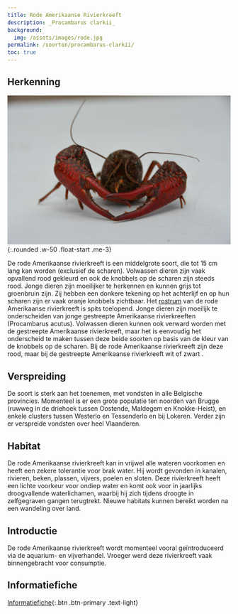 ```yaml
---
title: Rode Amerikaanse Rivierkreeft
description: _Procambarus clarkii_
background:
  img: /assets/images/rode.jpg
permalink: /soorten/procambarus-clarkii/
toc: true
---
```


## Herkenning

![photo](/assets/images/p_clarkii.jpg){:.rounded .w-50 .float-start .me-3}

De rode Amerikaanse rivierkreeft is een middelgrote soort, die tot 15 cm lang kan worden (exclusief de scharen). Volwassen dieren zijn vaak opvallend rood gekleurd en ook de knobbels op de scharen zijn steeds rood. Jonge dieren zijn moeilijker te herkennen en kunnen grijs tot groenbruin zijn. Zij hebben een donkere tekening op het achterlijf en op hun scharen zijn er vaak oranje knobbels zichtbaar. Het [rostrum](/determinatie/) van de rode Amerikaanse rivierkreeft is spits toelopend. Jonge dieren zijn moeilijk te onderscheiden van jonge gestreepte Amerikaanse rivierkreeften  (Procambarus acutus). Volwassen dieren kunnen ook verward worden met de gestreepte Amerikaanse rivierkreeft, maar het is eenvoudig het onderscheid te maken tussen deze beide soorten op basis van de kleur van de knobbels op de scharen. Bij de rode Amerikaanse rivierkreeft zijn deze rood, maar bij de gestreepte Amerikaanse rivierkreeft wit of zwart .

## Verspreiding

De soort is sterk aan het toenemen, met vondsten in alle Belgische provincies. Momenteel is er een grote populatie ten noorden van Brugge (ruwweg in de driehoek tussen Oostende, Maldegem en Knokke-Heist), en enkele clusters tussen Westerlo en Tessenderlo en bij Lokeren. Verder zijn er verspreide vondsten over heel Vlaanderen.

## Habitat

De rode Amerikaanse rivierkreeft kan in vrijwel alle wateren voorkomen en heeft een zekere tolerantie voor brak water. Hij wordt gevonden in kanalen, rivieren, beken, plassen, vijvers, poelen en sloten. Deze rivierkreeft heeft een lichte voorkeur voor ondiep water en komt ook voor in jaarlijks droogvallende waterlichamen, waarbij hij zich tijdens droogte in zelfgegraven gangen terugtrekt. Nieuwe habitats kunnen bereikt worden na een wandeling over land.

## Introductie

De rode Amerikaanse rivierkreeft wordt momenteel vooral geïntroduceerd via de aquarium- en vijverhandel. Vroeger werd deze rivierkreeft vaak binnengebracht voor consumptie.

## Informatiefiche

[Informatiefiche](https://www.iasregulation.be/773/download){:.btn .btn-primary .text-light}